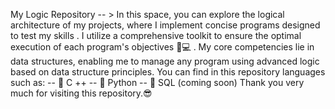 My Logic Repository
  -- > In this space, you can explore the logical architecture of my projects, where I implement concise programs designed to test my skills .
  I utilize a comprehensive toolkit to ensure the optimal execution of each program's objectives 🔧💻 . My core competencies lie in data 
  structures, enabling me to manage any program using advanced logic based on data structure principles. 
  You can find in this repository languages ​​such as:
  -- 🔎 C ++
  -- 🔎 Python
  -- 🔎 SQL (coming soon)
  Thank you very much for visiting this repository.😎
